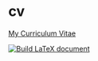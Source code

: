# cv

[My Curriculum Vitae](main.pdf)

[![Build LaTeX document](https://github.com/Parsa2820/cv/actions/workflows/build.yml/badge.svg)](https://github.com/Parsa2820/cv/actions/workflows/build.yml)
